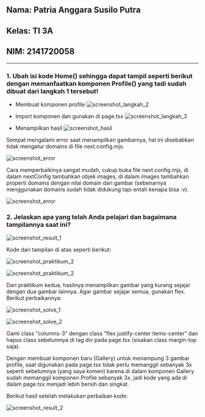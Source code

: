## Nama: Patria Anggara Susilo Putra
## Kelas: TI 3A
## NIM: 2141720058
---

### 1. Ubah isi kode Home() sehingga dapat tampil seperti berikut dengan memanfaatkan komponen Profile() yang tadi sudah dibuat dari langkah 1 tersebut!

+ Membuat komponen profile
![screenshot_langkah_2](/assets-record/praktikum-satu/1.png)

+ Import komponen dan gunakan di page.tsx
![screenshot_langkah_3](/assets-record/praktikum-satu/2.png)

+ Menampilkan hasil
![screenshot_hasil](/assets-record/praktikum-satu/result.png)

Sempat mengalami error saat menampilkan gambarnya, hal ini disebabkan tidak mengatur domains di file next.config.mjs. 

![screenshot_error](/assets-record/praktikum-satu/error.png)

Cara memperbaikinya sangat mudah, cukup buka file next.config.mjs, di dalam nextConfig tambahkan objek images, di dalam images tambahkan properti domains dengan nilai domain dari gambar (sebenarnya menggunakan domains sudah tidak didukung tapi entah kenapa bisa :v).

![screenshot_error](/assets-record/praktikum-satu/solve.png)

### 2. Jelaskan apa yang telah Anda pelajari dan bagaimana tampilannya saat ini?

![screenshot_result_1](/assets-record/praktikum-dua/result-1.png)

Kode dari tampilan di atas seperti berikut:

![screenshot_praktikum_2](/assets-record/praktikum-dua/1.png)

![screenshot_praktikum_2](/assets-record/praktikum-dua/2.png)

Dari praktikum kedua, hasilnya menampilkan gambar yang kurang sejajar dengan dua gambar lainnya. Agar gambar sejajar semua, gunakan flex. Berikut perbaikannya:


![screenshot_solve_1](/assets-record/praktikum-dua/solve-1.png)

![screenshot_solve_2](/assets-record/praktikum-dua/solve-2.png)

Ganti class "columns-3" dengan class "flex justify-center items-center" dan hapus class sebelumnya di tag div pada page.tsx (sisakan class margin-top saja).

Dengan membuat komponen baru (Gallery) untuk menampung 3 gambar profile, saat digunakan pada page.tsx tidak perlu memanggil sebanyak 3x seperti sebelumnya (yang saya komen) karena di dalam komponen Gallery sudah memanggil komponen Profile sebanyak 3x, jadi kode yang ada di dalam page.tsx menjadi lebih bersih dan singkat.

Berikut hasil setelah melakukan perbaikan kode:

![screenshot_result_2](/assets-record/praktikum-dua/result-2.png)